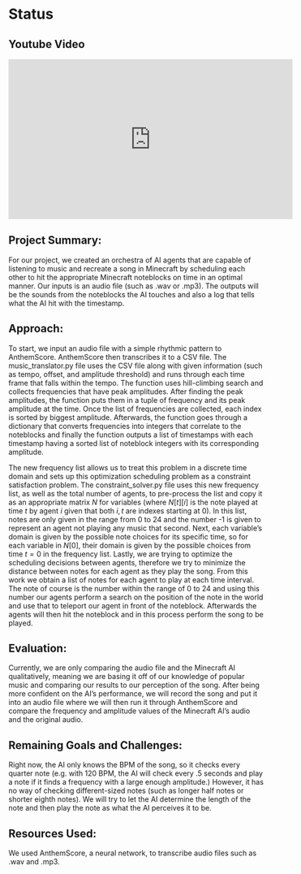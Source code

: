 # Status

## Youtube Video

<iframe width="560" height="315" src="https://www.youtube.com/embed/xW8mXuhalDM" frameborder="0" allow="accelerometer; autoplay; encrypted-media; gyroscope; picture-in-picture" allowfullscreen></iframe>

## Project Summary:
For our project, we created an orchestra of AI agents that are capable of listening to music and recreate a song in Minecraft by scheduling each other to hit the appropriate Minecraft noteblocks on time in an optimal manner. Our inputs is an audio file (such as .wav or .mp3). The outputs will be the sounds from the noteblocks the AI touches and also a log that tells what the AI hit with the timestamp.

## Approach:
To start, we input an audio file with a simple rhythmic pattern to AnthemScore. AnthemScore then transcribes it to a CSV file. The music_translator.py file uses the CSV file along with given information (such as tempo, offset, and amplitude threshold) and runs through each time frame that falls within the tempo. The function uses hill-climbing search and collects frequencies that have peak amplitudes. After finding the peak amplitudes, the function puts them in a tuple of frequency and its peak amplitude at the time. Once the list of frequencies are collected, each index is sorted by biggest amplitude. Afterwards, the function goes through a dictionary that converts frequencies into integers that correlate to the noteblocks and finally the function outputs a list of timestamps with each timestamp having a sorted list of noteblock integers with its corresponding amplitude.

The new frequency list allows us to treat this problem in a discrete time domain and sets up this optimization scheduling problem as a constraint satisfaction problem. The constraint_solver.py file uses this new frequency list, as well as the total number of agents, to pre-process the list and copy it as an appropriate matrix $N$ for variables (where $N[t][i]$ is the note played at time $t$ by agent $i$ given that both $i,t$ are indexes starting at $0$). In this list, notes are only given in the range from 0 to 24 and the number -1 is given to represent an agent not playing any music that second. Next, each variable’s domain is given by the possible note choices for its specific time, so for each variable in $N[0]$, their domain is given by the possible choices from time $t = 0$ in the frequency list. Lastly, we are trying to optimize the scheduling decisions between agents, therefore we try to minimize the distance between notes for each agent as they play the song. From this work we obtain a list of notes for each agent to play at each time interval. The note of course is the number within the range of 0 to 24 and using this number our agents perform a search on the position of the note in the world and use that to teleport our agent in front of the noteblock. Afterwards the agents will then hit the noteblock and in this process perform the song to be played.


## Evaluation: 
Currently, we are only comparing the audio file and the Minecraft AI qualitatively, meaning we are basing it off of our knowledge of popular music and comparing our results to our perception of the song. After being more confident on the AI’s performance, we will record the song and put it into an audio file where we will then run it through AnthemScore and compare the frequency and amplitude values of the Minecraft AI’s audio and the original audio.


## Remaining Goals and Challenges:
Right now, the AI only knows the BPM of the song, so it checks every quarter note (e.g. with 120 BPM, the AI will check every .5 seconds and play a note if it finds a frequency with a large enough amplitude.) However, it has no way of checking different-sized notes (such as longer half notes or shorter eighth notes). We will try to let the AI determine the length of the note and then play the note as what the AI perceives it to be. 




## Resources Used: 
We used AnthemScore, a neural network, to transcribe audio files such as .wav and .mp3.






